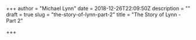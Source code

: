 +++
author = "Michael Lynn"
date = 2018-12-26T22:09:50Z
description = ""
draft = true
slug = "the-story-of-lynn-part-2"
title = "The Story of Lynn - Part 2"

+++



